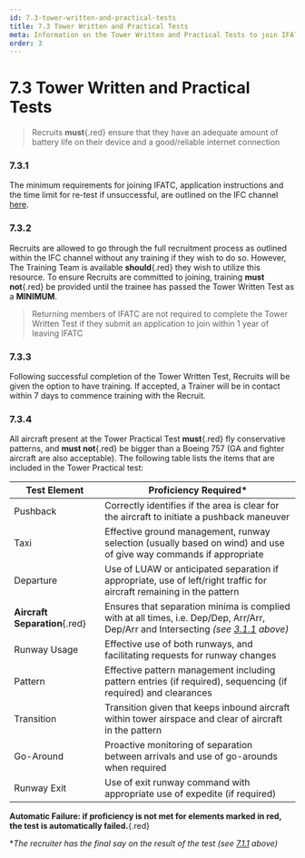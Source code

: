```yaml
---
id: 7.3-tower-written-and-practical-tests
title: 7.3 Tower Written and Practical Tests
meta: Information on the Tower Written and Practical Tests to join IFATC.
order: 3
---
```


# 7.3  Tower Written and Practical Tests



> Recruits **must**{.red} ensure that they have an adequate amount of battery life on their device and a good/reliable internet connection



### 7.3.1    

The minimum requirements for joining IFATC, application instructions and the time limit for re-test if unsuccessful, are outlined on the IFC channel [here](https://community.infiniteflight.com/t/infinite-flight-atc-recruiting/564656).

 

### 7.3.2    

Recruits are allowed to go through the full recruitment process as outlined within the IFC channel without any training if they wish to do so. However, The Training Team is available **should**{.red} they wish to utilize this resource. To ensure Recruits are committed to joining, training **must not**{.red} be provided until the trainee has passed the Tower Written Test as a **MINIMUM**.



> Returning members of IFATC are not required to complete the Tower Written Test if they submit an application to join within 1 year of leaving IFATC



### 7.3.3    

Following successful completion of the Tower Written Test, Recruits will be given the option to have training. If accepted, a Trainer will be in contact within 7 days to commence training with the Recruit.

 

### 7.3.4    

All aircraft present at the Tower Practical Test **must**{.red} fly conservative patterns, and **must not**{.red} be bigger than a Boeing 757 (GA and fighter aircraft are also acceptable). The following table lists the items that are included in the Tower Practical test:

 

| Test Element                  | Proficiency Required*                                        |
| ----------------------------- | ------------------------------------------------------------ |
| Pushback                      | Correctly identifies if the area is clear for the aircraft to initiate a pushback maneuver |
| Taxi                          | Effective ground management, runway selection (usually based on wind) and use of give way commands if appropriate |
| Departure                     | Use of LUAW or anticipated separation if appropriate, use of left/right traffic for aircraft remaining in the pattern |
| **Aircraft Separation**{.red} | Ensures that separation minima is complied with at all times, i.e. Dep/Dep, Arr/Arr, Dep/Arr and Intersecting *(see [3.1.1](/guide/atc-manual/3.-tower/3.1-separation#3.1.1) above)* |
| Runway  Usage                 | Effective use of both runways, and facilitating requests for runway changes |
| Pattern                       | Effective pattern management including pattern entries (if required), sequencing (if required) and clearances |
| Transition                    | Transition given that keeps inbound aircraft within tower airspace and clear of aircraft in the pattern |
| Go-Around                     | Proactive monitoring of separation between arrivals and use of go-arounds when required |
| Runway  Exit                  | Use of exit runway command with appropriate use of expedite (if required) |

**Automatic Failure: if proficiency is not met for elements marked in red, the test is automatically failed.**{.red}

**The recruiter has the final say on the result of the test (see [7.1.1](/guide/atc-manual/7.-recruitment-and-training/7.1-overview#7.1.1) above)*